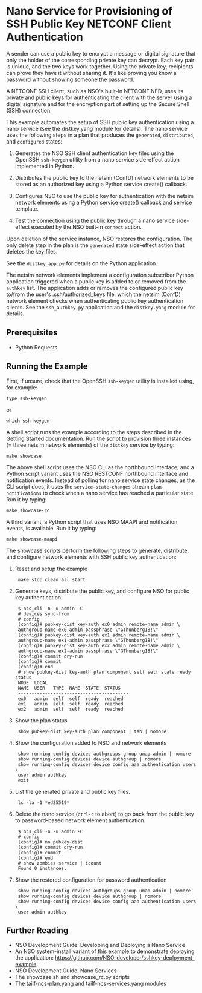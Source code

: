 Nano Service for Provisioning of SSH Public Key NETCONF Client Authentication
=============================================================================

A sender can use a public key to encrypt a message or digital signature that
only the holder of the corresponding private key can decrypt. Each key pair is
unique, and the two keys work together. Using the private key, recipients can
prove they have it without sharing it. It's like proving you know a password
without showing someone the password.

A NETCONF SSH client, such as NSO's built-in NETCONF NED, uses its private and
public keys for authenticating the client with the server using a digital
signature and for the encryption part of setting up the Secure Shell (SSH)
connection.

This example automates the setup of SSH public key authentication using a nano
service (see the distkey.yang module for details). The nano service uses the
following steps in a plan that produces the `generated`, `distributed`, and
`configured` states:

1. Generates the NSO SSH client authentication key files using the OpenSSH
   `ssh-keygen` utility from a nano service side-effect action implemented
   in Python.

2. Distributes the public key to the netsim (ConfD) network elements to be
   stored as an authorized key using a Python service create() callback.

3. Configures NSO to use the public key for authentication with the netsim
   network elements using a Python service create() callback and service
   template.

4. Test the connection using the public key through a nano service side-effect
   executed by the NSO built-in `connect` action.

Upon deletion of the service instance, NSO restores the configuration. The only
delete step in the plan is the `generated` state side-effect action that
deletes the key files.

See the `distkey_app.py` for details on the Python application.

The netsim network elements implement a configuration subscriber Python
application triggered when a public key is added to or removed from the
`authkey` list. The application adds or removes the configured public key
to/from the user's .ssh/authorized_keys file, which the netsim (ConfD) network
element checks when authenticating public key authentication clients. See
the `ssh_authkey.py` application and the `distkey.yang` module for details.

Prerequisites
-------------

+ Python Requests

Running the Example
-------------------

First, if unsure, check that the OpenSSH `ssh-keygen` utility is installed
using, for example:

    type ssh-keygen

or

    which ssh-keygen

A shell script runs the example according to the steps described in the
Getting Started documentation. Run the script to provision three instances
(= three netsim network elements) of the `distkey` service by typing:

    make showcase

The above shell script uses the NSO CLI as the northbound interface, and a
Python script variant uses the NSO RESTCONF northbound interface and
notification events. Instead of polling for nano service state changes, as the
CLI script does, it uses the `service-state-changes` stream
`plan-notifications` to check when a nano service has reached a particular
state. Run it by typing:

    make showcase-rc

A third variant, a Python script that uses NSO MAAPI and notification events,
is available. Run it by typing:

    make showcase-maapi

The showcase scripts perform the following steps to generate, distribute, and
configure network elements with SSH public key authentication:

1. Reset and setup the example

        make stop clean all start

2. Generate keys, distribute the public key, and configure NSO for public key
   authentication

        $ ncs_cli -n -u admin -C
        # devices sync-from
        # config
        (config)# pubkey-dist key-auth ex0 admin remote-name admin \
        authgroup-name ex0-admin passphrase \"GThunberg18!\"
        (config)# pubkey-dist key-auth ex1 admin remote-name admin \
        authgroup-name ex1-admin passphrase \"GThunberg18!\"
        (config)# pubkey-dist key-auth ex2 admin remote-name admin \
        authgroup-name ex2-admin passphrase \"GThunberg18!\"
        (config)# commit dry-run
        (config)# commit
        (config)# end
        # show pubkey-dist key-auth plan component self self state ready status
        NODE  LOCAL
        NAME  USER   TYPE  NAME  STATE  STATUS
        -----------------------------------------
        ex0   admin  self  self  ready  reached
        ex1   admin  self  self  ready  reached
        ex2   admin  self  self  ready  reached

3. Show the plan status

        show pubkey-dist key-auth plan component | tab | nomore

4. Show the configuration added to NSO and network elements

        show running-config devices authgroups group umap admin | nomore
        show running-config devices device authgroup | nomore
        show running-config devices device config aaa authentication users \
        user admin authkey
        exit

5. List the generated private and public key files.

        ls -la -1 *ed25519*

6. Delete the nano service (`ctrl-c` to abort) to go back from the public key
   to password-based network element authentication

        $ ncs_cli -n -u admin -C
        # config
        (config)# no pubkey-dist
        (config)# commit dry-run
        (config)# commit
        (config)# end
        # show zombies service | icount
        Found 0 instances.

7. Show the restored configuration for password authentication

        show running-config devices authgroups group umap admin | nomore
        show running-config devices device authgroup | nomore
        show running-config devices device config aaa authentication users \
        user admin authkey

Further Reading
---------------

+ NSO Development Guide: Developing and Deploying a Nano Service
+ An NSO system-install variant of this example to demonstrate deploying the
  application:
  https://github.com/NSO-developer/sshkey-deployment-example
+ NSO Development Guide: Nano Services
+ The showcase.sh and showcase_rc.py scripts
+ The tailf-ncs-plan.yang and tailf-ncs-services.yang modules
